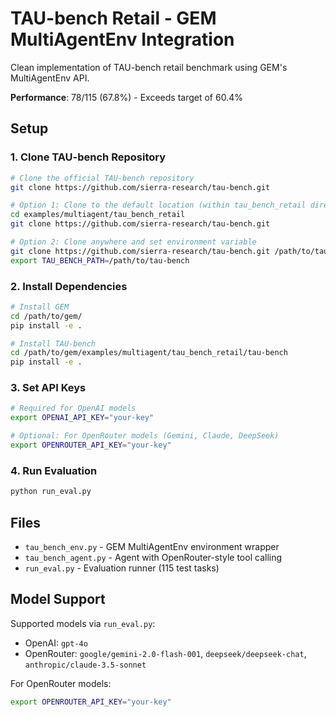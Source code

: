 # TAU-bench Retail - GEM MultiAgentEnv Integration

Clean implementation of TAU-bench retail benchmark using GEM's MultiAgentEnv API.

**Performance**: 78/115 (67.8%) - Exceeds target of 60.4%

## Setup

### 1. Clone TAU-bench Repository

```bash
# Clone the official TAU-bench repository
git clone https://github.com/sierra-research/tau-bench.git

# Option 1: Clone to the default location (within tau_bench_retail directory)
cd examples/multiagent/tau_bench_retail
git clone https://github.com/sierra-research/tau-bench.git

# Option 2: Clone anywhere and set environment variable
git clone https://github.com/sierra-research/tau-bench.git /path/to/tau-bench
export TAU_BENCH_PATH=/path/to/tau-bench
```

### 2. Install Dependencies
```bash
# Install GEM
cd /path/to/gem/
pip install -e .

# Install TAU-bench
cd /path/to/gem/examples/multiagent/tau_bench_retail/tau-bench
pip install -e .
```

### 3. Set API Keys

```bash
# Required for OpenAI models
export OPENAI_API_KEY="your-key"

# Optional: For OpenRouter models (Gemini, Claude, DeepSeek)
export OPENROUTER_API_KEY="your-key"
```

### 4. Run Evaluation

```bash
python run_eval.py
```

## Files

- `tau_bench_env.py` - GEM MultiAgentEnv environment wrapper
- `tau_bench_agent.py` - Agent with OpenRouter-style tool calling
- `run_eval.py` - Evaluation runner (115 test tasks)

## Model Support

Supported models via `run_eval.py`:
- OpenAI: `gpt-4o`
- OpenRouter: `google/gemini-2.0-flash-001`, `deepseek/deepseek-chat`, `anthropic/claude-3.5-sonnet`

For OpenRouter models:
```bash
export OPENROUTER_API_KEY="your-key"
```
